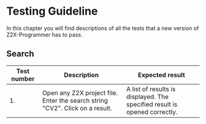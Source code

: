 # Testing Guideline
In this chapter you will find descriptions of all the tests that a new version of Z2X-Programmer has to pass.

## Search
| Test number  | Description | Expected result |
| ------------- | ------------- |------------- |
| 1.  | Open any Z2X project file. Enter the search string "CV2". Click on a result.  | A list of results is displayed. The specified result is opened correctly.  |

